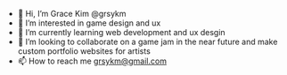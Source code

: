 - 👋 Hi, I’m Grace Kim @grsykm
- 👀 I’m interested in game design and ux
- 🌱 I’m currently learning web development and ux desgin
- 💞️ I’m looking to collaborate on a game jam in the near future and make custom portfolio websites for artists
- 📫 How to reach me grsykm@gmail.com

<!---
grsykm/grsykm is a ✨ special ✨ repository because its `README.md` (this file) appears on your GitHub profile.
You can click the Preview link to take a look at your changes.
--->
